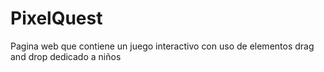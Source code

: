 # PixelQuest
Pagina web que contiene un juego interactivo con uso de elementos drag and drop dedicado a niños 
